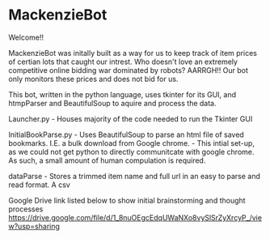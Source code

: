 # MackenzieBot
Welcome!!

MackenzieBot was initally built as a way for us to keep track of item prices of certian lots that caught our intrest. Who doesn't love an extremely competitive online bidding war dominated by robots? AARRGH!! Our bot only monitors these prices and does not bid for us.

This bot, written in the python language, uses tkinter for its GUI, and htmpParser and BeautifulSoup to aquire and process the data.

Launcher.py
    - Houses majority of the code needed to run the Tkinter GUI

InitialBookParse.py
    - Uses BeautifulSoup to parse an html file of saved bookmarks. I.E. a bulk download from Google chrome.
    - This intial set-up, as we could not get python to directly communitcate with google chrome. As such, a small amount of human compulation is required.

dataParse
    - Stores a trimmed item name and full url in an easy to parse and read format. A csv

Google Drive link listed below to show initial brainstorming and thought processes
https://drive.google.com/file/d/1_8nuOEgcEdqUWaNXo8vySlSrZyXrcyP_/view?usp=sharing
